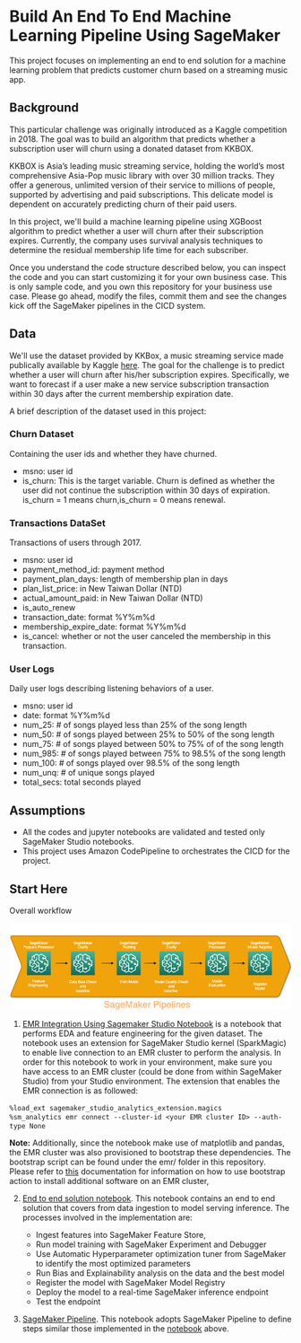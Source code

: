 # Build An End To End Machine Learning Pipeline Using SageMaker 
This project focuses on implementing an end to end solution for a machine learning problem that predicts customer churn based on a streaming music app.

## Background

This particular challenge was originally introduced as a Kaggle competition in 2018. The goal was to build an algorithm that predicts whether a subscription user will churn using a donated dataset from KKBOX.

KKBOX is Asia’s leading music streaming service, holding the world’s most comprehensive Asia-Pop music library with over 30 million tracks. They offer a generous, unlimited version of their service to millions of people, supported by advertising and paid subscriptions. This delicate model is dependent on accurately predicting churn of their paid users.

In this project, we'll build a machine learning pipeline using XGBoost algorithm to predict whether a user will churn after their subscription expires. Currently, the company uses survival analysis techniques to determine the residual membership life time for each subscriber.

Once you understand the code structure described below, you can inspect the code and you can start customizing it for your own business case. This is only sample code, and you own this repository for your business use case. Please go ahead, modify the files, commit them and see the changes kick off the SageMaker pipelines in the CICD system.

## Data

We'll use the dataset provided by KKBox, a music streaming service made publically available by Kaggle [here](https://www.kaggle.com/competitions/kkbox-churn-prediction-challenge/data). The goal for the challenge is to predict whether a user will churn after his/her subscription expires. Specifically, we want to forecast if a user make a new service subscription transaction within 30 days after the current membership expiration date.

A brief description of the dataset used in this project:

### Churn Dataset
Containing the user ids and whether they have churned.

* msno: user id
* is_churn: This is the target variable. Churn is defined as whether the user did not continue the subscription within 30 days of expiration. is_churn = 1 means churn,is_churn = 0 means renewal.


### Transactions DataSet
Transactions of users through 2017.

* msno: user id
* payment_method_id: payment method
* payment_plan_days: length of membership plan in days
* plan_list_price: in New Taiwan Dollar (NTD)
* actual_amount_paid: in New Taiwan Dollar (NTD)
* is_auto_renew
* transaction_date: format %Y%m%d
* membership_expire_date: format %Y%m%d
* is_cancel: whether or not the user canceled the membership in this transaction.

### User Logs
Daily user logs describing listening behaviors of a user.

* msno: user id
* date: format %Y%m%d
* num_25: # of songs played less than 25% of the song length
* num_50: # of songs played between 25% to 50% of the song length
* num_75: # of songs played between 50% to 75% of of the song length
* num_985: # of songs played between 75% to 98.5% of the song length
* num_100: # of songs played over 98.5% of the song length
* num_unq: # of unique songs played
* total_secs: total seconds played

## Assumptions
* All the codes and jupyter notebooks are validated and tested only SageMaker Studio notebooks.
* This project uses Amazon CodePipeline to orchestrates the CICD for the project.

## Start Here
Overall workflow

![sagemaker pipeline](img/sagemakerpipeline-churn.png)

1. [EMR Integration Using Sagemaker Studio Notebook](processing_pyspark.ipynb) is a notebook that performs EDA and feature engineering for the given dataset. The notebook uses an extension for SageMaker Studio kernel (SparkMagic) to enable live connection to an EMR cluster to perform the analysis. In order for this notebook to work in your environment, make sure you have access to an EMR cluster (could be done from within SageMaker Studio) from your Studio environment. The extension that enables the EMR connection is as followed:

```
%load_ext sagemaker_studio_analytics_extension.magics
%sm_analytics emr connect --cluster-id <your EMR cluster ID> --auth-type None
```

**Note:** Additionally, since the notebook make use of matplotlib and pandas, the EMR cluster was also provisioned to bootstrap these dependencies. The bootstrap script can be found under the emr/ folder in this repository. Please refer to [this](https://docs.aws.amazon.com/emr/latest/ManagementGuide/emr-plan-bootstrap.html) documentation for information on how to use bootstrap action to install additional software on an EMR cluster, 

2. [End to end solution notebook](sagemaker_end_to_end.ipynb). This notebook contains an end to end solution that covers from data ingestion to model serving inference.  The processes involved in the implementation are: 
    * Ingest features into SageMaker Feature Store, 
    * Run model training with SageMaker Experiment and Debugger
    * Use Automatic Hyperparameter optimization tuner from SageMaker to identify the most optimized parameters
    * Run Bias and Explainability analysis on the data and the best model
    * Register the model with SageMaker Model Registry
    * Deploy the model to a real-time SageMaker inference endpoint
    * Test the endpoint
    
3. [SageMaker Pipeline](sagemaker-pipeline.ipynb). This notebook adopts SageMaker Pipeline to define steps similar those implemented in the [notebook](sagemaker_end_to_end.ipynb) above. 

